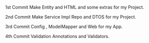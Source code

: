 1st Commit Make Entity and HTML and some extras for my Project.

2nd Commit Make Service Impl Repo and DTOS for my Project.

3rd Commit Config , ModelMapper and Web for my App.

4th Commit Validation Annotations and Validators.
